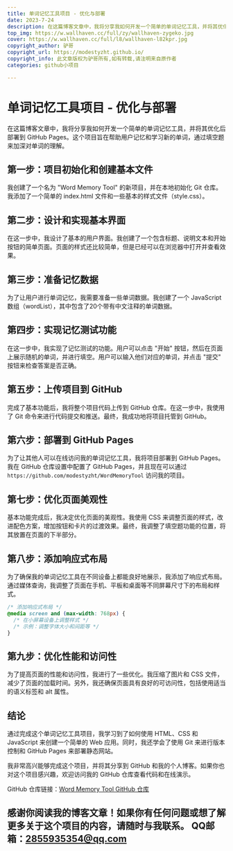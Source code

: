 ```yaml
---
title: 单词记忆工具项目 - 优化与部署
date: 2023-7-24
description: 在这篇博客文章中，我将分享我如何开发一个简单的单词记忆工具，并将其优化后部署到 GitHub Pages。这个项目旨在帮助用户记忆和学习新的单词，通过填空题来加深对单词的理解😁😁。
top_img: https://w.wallhaven.cc/full/zy/wallhaven-zygeko.jpg
cover: https://w.wallhaven.cc/full/l8/wallhaven-l82kpr.jpg
copyright_author: 驴哥
copyright_url: https://modestyzht.github.io/
copyright_info: 此文章版权为驴哥所有,如有转载,请注明来自原作者
categories: github小项目

---
```


# 单词记忆工具项目 - 优化与部署


在这篇博客文章中，我将分享我如何开发一个简单的单词记忆工具，并将其优化后部署到 GitHub Pages。这个项目旨在帮助用户记忆和学习新的单词，通过填空题来加深对单词的理解。

## 第一步：项目初始化和创建基本文件

我创建了一个名为 "Word Memory Tool" 的新项目，并在本地初始化 Git 仓库。我添加了一个简单的 index.html 文件和一些基本的样式文件（style.css）。

## 第二步：设计和实现基本界面

在这一步中，我设计了基本的用户界面。我创建了一个包含标题、说明文本和开始按钮的简单页面。页面的样式还比较简单，但是已经可以在浏览器中打开并查看效果。

## 第三步：准备记忆数据

为了让用户进行单词记忆，我需要准备一些单词数据。我创建了一个 JavaScript 数组（wordList），其中包含了20个带有中文注释的单词数据。

## 第四步：实现记忆测试功能

在这一步中，我实现了记忆测试的功能。用户可以点击 "开始" 按钮，然后在页面上展示随机的单词，并进行填空。用户可以输入他们对应的单词，并点击 "提交" 按钮来检查答案是否正确。

## 第五步：上传项目到 GitHub

完成了基本功能后，我将整个项目代码上传到 GitHub 仓库。在这一步中，我使用了 Git 命令来进行代码提交和推送。最终，我成功地将项目托管到 GitHub。

## 第六步：部署到 GitHub Pages

为了让其他人可以在线访问我的单词记忆工具，我将项目部署到 GitHub Pages。我在 GitHub 仓库设置中配置了 GitHub Pages，并且现在可以通过 `https://github.com/modestyzht/WordMemoryTool` 访问我的项目。

## 第七步：优化页面美观性

基本功能完成后，我决定优化页面的美观性。我使用 CSS 来调整页面的样式，改进配色方案，增加按钮和卡片的过渡效果。最终，我调整了填空题功能的位置，将其放置在页面的下半部分。

## 第八步：添加响应式布局

为了确保我的单词记忆工具在不同设备上都能良好地展示，我添加了响应式布局。通过媒体查询，我调整了页面在手机、平板和桌面等不同屏幕尺寸下的布局和样式。

```css
/* 添加响应式布局 */
@media screen and (max-width: 768px) {
  /* 在小屏幕设备上调整样式 */
  /* 示例：调整字体大小和间距等 */
}
```

## 第九步：优化性能和访问性

为了提高页面的性能和访问性，我进行了一些优化。我压缩了图片和 CSS 文件，减少了页面的加载时间。另外，我还确保页面具有良好的可访问性，包括使用适当的语义标签和 alt 属性。

## 结论

通过完成这个单词记忆工具项目，我学习到了如何使用 HTML、CSS 和 JavaScript 来创建一个简单的 Web 应用。同时，我还学会了使用 Git 来进行版本控制和 GitHub Pages 来部署静态网站。

我非常高兴能够完成这个项目，并将其分享到 GitHub 和我的个人博客。如果你也对这个项目感兴趣，欢迎访问我的 GitHub 仓库查看代码和在线演示。

GitHub 仓库链接：[Word Memory Tool GitHub 仓库](https://github.com/modestyzht/WordMemoryTool)


感谢你阅读我的博客文章！如果你有任何问题或想了解更多关于这个项目的内容，请随时与我联系。
QQ邮箱：2855935354@qq.com
---

